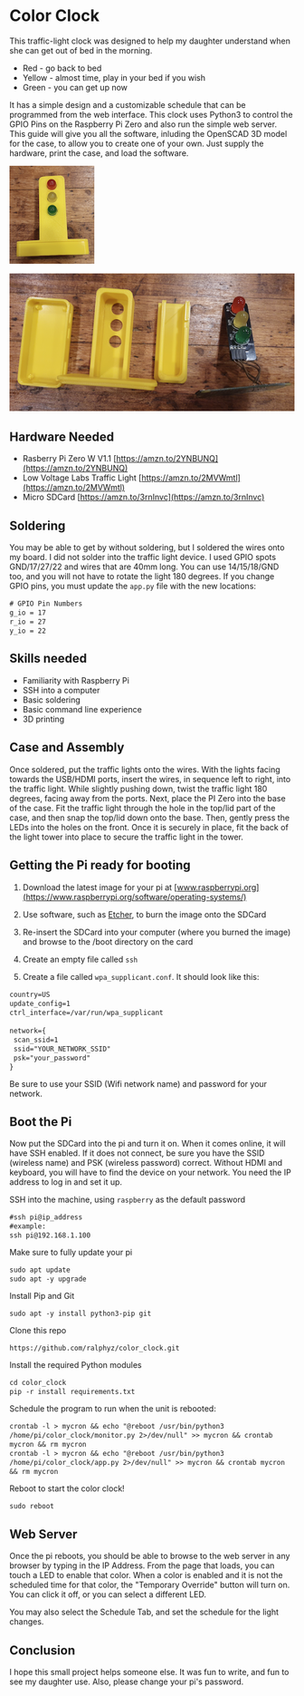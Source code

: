 # Color Clock
This traffic-light clock was designed to help my daughter understand when she can get out of bed in the morning.  

* Red - go back to bed
* Yellow - almost time, play in your bed if you wish
* Green - you can get up now

It has a simple design and a customizable schedule that can be programmed from the web interface.  This clock uses Python3 to control the GPIO Pins on the Raspberry Pi Zero and also run the simple web server.  This guide will give you all the software, inluding the OpenSCAD 3D model for the case, to allow you to create one of your own.  Just supply the hardware, print the case, and load the software.

![Color Clock](/images/1.png)

![Color Clock Parts](/images/2.png)


## Hardware Needed
* Rasberry Pi Zero W V1.1 [https://amzn.to/2YNBUNQ](https://amzn.to/2YNBUNQ)
* Low Voltage Labs Traffic Light [https://amzn.to/2MVWmtl](https://amzn.to/2MVWmtl)
* Micro SDCard [https://amzn.to/3rnInvc](https://amzn.to/3rnInvc)

## Soldering
You may be able to get by without soldering, but I soldered the wires onto my board.  I did not solder into the traffic light device. I used GPIO spots GND/17/27/22 and wires that are 40mm long. You can use 14/15/18/GND too, and you will not have to rotate the light 180 degrees. If you change GPIO pins, you must update the `app.py` file with the new locations:
```
# GPIO Pin Numbers
g_io = 17
r_io = 27
y_io = 22
```
## Skills needed
* Familiarity with Raspberry Pi
* SSH into a computer
* Basic soldering
* Basic command line experience 
* 3D printing

## Case and Assembly
Once soldered, put the traffic lights onto the wires.  With the lights facing towards the USB/HDMI ports, insert the wires, in sequence left to right, into the traffic light.  While slightly pushing down, twist the traffic light 180 degrees, facing away from the ports.  Next, place the PI Zero into the base of the case.  Fit the traffic light through the hole in the top/lid part of the case, and then snap the top/lid down onto the base.  Then, gently press the LEDs into the holes on the front.  Once it is securely in place, fit the back of the light tower into place to secure the traffic light in the tower.

## Getting the Pi ready for booting
1. Download the latest image for your pi at [www.raspberrypi.org](https://www.raspberrypi.org/software/operating-systems/)

1. Use software, such as [Etcher](https://www.balena.io/etcher/), to burn the image onto the SDCard

1. Re-insert the SDCard into your computer (where you burned the image) and browse to the /boot directory on the card

1. Create an empty file called `ssh`
1. Create a file called `wpa_supplicant.conf`. It should look like this:
```
country=US
update_config=1
ctrl_interface=/var/run/wpa_supplicant

network={
 scan_ssid=1
 ssid="YOUR_NETWORK_SSID"
 psk="your_password"
}
```
Be sure to use your SSID (Wifi network name) and password for your network. 

## Boot the Pi
Now put the SDCard into the pi and turn it on. When it comes online, it will have SSH enabled.  If it does not connect, be sure you have the SSID (wireless name) and PSK (wireless password) correct.  Without HDMI and keyboard, you will have to find the device on your network. You need the IP address to log in and set it up.

SSH into the machine, using `raspberry` as the default password
```
#ssh pi@ip_address
#example:
ssh pi@192.168.1.100
```
Make sure to fully update your pi
```
sudo apt update
sudo apt -y upgrade
```
Install Pip and Git
```
sudo apt -y install python3-pip git
```
Clone this repo
```
https://github.com/ralphyz/color_clock.git
```
Install the required Python modules
```
cd color_clock
pip -r install requirements.txt
```

Schedule the program to run when the unit is rebooted:
```
crontab -l > mycron && echo "@reboot /usr/bin/python3 /home/pi/color_clock/monitor.py 2>/dev/null" >> mycron && crontab mycron && rm mycron
crontab -l > mycron && echo "@reboot /usr/bin/python3 /home/pi/color_clock/app.py 2>/dev/null" >> mycron && crontab mycron && rm mycron
```
Reboot to start the color clock!
```
sudo reboot
```

## Web Server
Once the pi reboots, you should be able to browse to the web server in any browser by typing in the IP Address.  From the page that loads, you can touch a LED to enable that color.  When a color is enabled and it is not the scheduled time for that color, the "Temporary Override" button will turn on.  You can click it off, or you can select a different LED.  

You may also select the Schedule Tab, and set the schedule for the light changes.


## Conclusion
I hope this small project helps someone else.  It was fun to write, and fun to see my daughter use. Also, please change your pi's password.  

